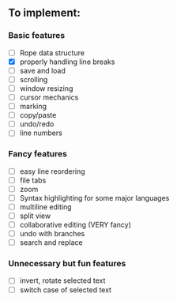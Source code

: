 ## To implement:

### Basic features
- [ ] Rope data structure
- [x] properly handling line breaks
- [ ] save and load
- [ ] scrolling
- [ ] window resizing
- [ ] cursor mechanics
- [ ] marking
- [ ] copy/paste
- [ ] undo/redo
- [ ] line numbers

### Fancy features
- [ ] easy line reordering
- [ ] file tabs
- [ ] zoom
- [ ] Syntax highlighting for some major languages
- [ ] multiline editing
- [ ] split view
- [ ] collaborative editing (VERY fancy)
- [ ] undo with branches
- [ ] search and replace

### Unnecessary but fun features
- [ ] invert, rotate selected text
- [ ] switch case of selected text